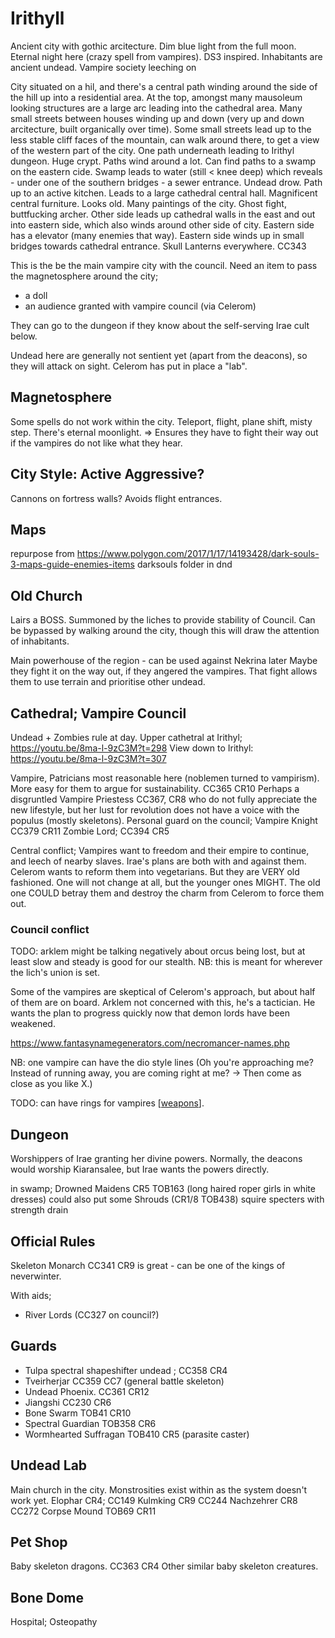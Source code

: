 # Irithyll
Ancient city with gothic arcitecture. Dim blue light from the full moon. Eternal night here (crazy spell from vampires). DS3 inspired.
Inhabitants are ancient undead. Vampire society leeching on

City situated on a hil, and there's a central path winding around the side of the hill up into a residential area.
At the top, amongst many mausoleum looking structures are a large arc leading into the cathedral area.
Many small streets between houses winding up and down (very up and down arcitecture, built organically over time).
Some small streets lead up to the less stable cliff faces of the mountain, can walk around there, to get a view of the western part of the city.
One path underneath leading to Irithyl dungeon. Huge crypt.
Paths wind around a lot. Can find paths to a swamp on the eastern cide.
Swamp leads to water (still < knee deep) which reveals - under one of the southern bridges - a sewer entrance. Undead drow. Path up to an active kitchen. Leads to a large cathedral central hall. Magnificent central furniture. Looks old. Many paintings of the city. Ghost fight, buttfucking archer.
Other side leads up cathedral walls in the east and out into eastern side, which also winds around other side of city. Eastern side has a elevator (many enemies that way).
Eastern side winds up in small bridges towards cathedral entrance.
Skull Lanterns everywhere. CC343

This is the be the main vampire city with the council.
Need an item to pass the magnetosphere around the city;
- a doll
- an audience granted with vampire council (via Celerom)

They can go to the dungeon if they know about the self-serving Irae cult below.

Undead here are generally not sentient yet (apart from the deacons), so they will attack on sight. Celerom has put in place a "lab".

## Magnetosphere
Some spells do not work within the city. Teleport, flight, plane shift, misty step. There's eternal moonlight. => Ensures they have to fight their way out if the vampires do not like what they hear.

## City Style: Active Aggressive?
Cannons on fortress walls? Avoids flight entrances.

## Maps
repurpose from https://www.polygon.com/2017/1/17/14193428/dark-souls-3-maps-guide-enemies-items darksouls folder in dnd

## Old Church
Lairs a BOSS. Summoned by the liches to provide stability of Council.
Can be bypassed by walking around the city, though this will draw the attention of inhabitants.

Main powerhouse of the region - can be used against Nekrina later
Maybe they fight it on the way out, if they angered the vampires. That fight allows them to use terrain and prioritise other undead.

## Cathedral; Vampire Council
Undead + Zombies rule at day.
Upper cathetral at Irithyl; https://youtu.be/8ma-l-9zC3M?t=298
View down to Irithyl: https://youtu.be/8ma-l-9zC3M?t=307

Vampire, Patricians most reasonable here (noblemen turned to vampirism).
More easy for them to argue for sustainability. CC365 CR10
Perhaps a disgruntled Vampire Priestess CC367, CR8 who do not fully appreciate the new lifestyle, but her lust for revolution does not have a voice with the populus (mostly skeletons).
Personal guard on the council; Vampire Knight CC379 CR11
Zombie Lord; CC394 CR5

Central conflict; Vampires want to freedom and their empire to continue, and leech of nearby slaves. Irae's plans are both with and against them. Celerom wants to reform them into vegetarians. But they are VERY old fashioned. One will not change at all, but the younger ones MIGHT. The old one COULD betray them and destroy the charm from Celerom to force them out.

### Council conflict
TODO: arklem might be talking negatively about orcus being lost, but at least slow and steady is good for our stealth. NB: this is meant for wherever the lich's union is set.

Some of the vampires are skeptical of Celerom's approach, but about half of them are on board. Arklem not concerned with this, he's a tactician. He wants the plan to progress quickly now that demon lords have been weakened.

https://www.fantasynamegenerators.com/necromancer-names.php

NB: one vampire can have the dio style lines (Oh you're approaching me? Instead of running away, you are coming right at me? -> Then come as close as you like X.)

TODO: can have rings for vampires [[weapons]].

## Dungeon
Worshippers of Irae granting her divine powers.
Normally, the deacons would worship Kiaransalee, but Irae wants the powers directly.

in swamp; Drowned Maidens CR5 TOB163 (long haired roper girls in white dresses)
could also put some Shrouds (CR1/8 TOB438) squire specters with strength drain

## Official Rules
Skeleton Monarch CC341 CR9 is great - can be one of the kings of neverwinter.

With aids;
- River Lords (CC327 on council?)

## Guards
- Tulpa spectral shapeshifter undead ; CC358 CR4
- Tveirherjar CC359 CC7 (general battle skeleton)
- Undead Phoenix. CC361 CR12
- Jiangshi CC230 CR6
- Bone Swarm TOB41 CR10
- Spectral Guardian TOB358 CR6
- Wormhearted Suffragan TOB410 CR5 (parasite caster)

## Undead Lab
Main church in the city.
Monstrosities exist within as the system doesn't work yet.
Elophar CR4; CC149
Kulmking CR9 CC244
Nachzehrer CR8 CC272
Corpse Mound TOB69 CR11


## Pet Shop
Baby skeleton dragons. CC363 CR4
Other similar baby skeleton creatures.

## Bone Dome
Hospital; Osteopathy

[//begin]: # "Autogenerated link references for markdown compatibility"
[weapons]: ../questideas/weapons "weapons"
[//end]: # "Autogenerated link references"
